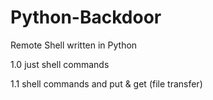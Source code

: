 # Python-Backdoor
Remote Shell written in Python

1.0 just shell commands

1.1 shell commands and put & get (file transfer)

